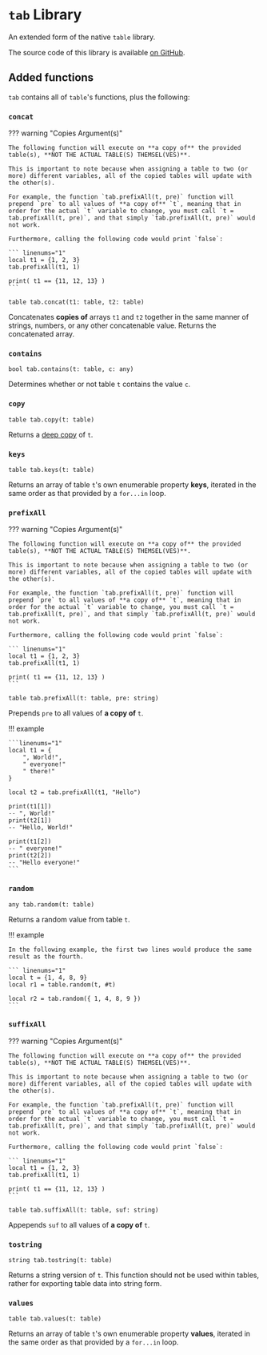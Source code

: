 # `tab` Library

An extended form of the native `table` library.

The source code of this library is available [on GitHub](https://github.com/ayvacs/umbra/blob/main/src/tab).

## Added functions

`tab` contains all of `table`'s functions, plus the following:

### `concat`

??? warning "Copies Argument(s)"

    The following function will execute on **a copy of** the provided table(s), **NOT THE ACTUAL TABLE(S) THEMSEL(VES)**.

    This is important to note because when assigning a table to two (or more) different variables, all of the copied tables will update with the other(s). 

    For example, the function `tab.prefixAll(t, pre)` function will prepend `pre` to all values of **a copy of** `t`, meaning that in order for the actual `t` variable to change, you must call `t = tab.prefixAll(t, pre)`, and that simply `tab.prefixAll(t, pre)` would not work.

    Furthermore, calling the following code would print `false`:

    ``` linenums="1"
    local t1 = {1, 2, 3}
    tab.prefixAll(t1, 1)

    print( t1 == {11, 12, 13} )
    ```

```
table tab.concat(t1: table, t2: table)
```

Concatenates **copies of** arrays `t1` and `t2` together in the same manner of strings, numbers, or any other concatenable value. Returns the concatenated array.

### `contains`

```
bool tab.contains(t: table, c: any)
```

Determines whether or not table `t` contains the value `c`.

### `copy`

```
table tab.copy(t: table)
```

Returns a [deep copy](https://developer.roblox.com/en-us/articles/Cloning-tables) of `t`.

### `keys`

```
table tab.keys(t: table)
```

Returns an array of table `t`'s own enumerable property **keys**, iterated in the same order as that provided by a `for...in` loop.

### `prefixAll`

??? warning "Copies Argument(s)"

    The following function will execute on **a copy of** the provided table(s), **NOT THE ACTUAL TABLE(S) THEMSEL(VES)**.

    This is important to note because when assigning a table to two (or more) different variables, all of the copied tables will update with the other(s). 

    For example, the function `tab.prefixAll(t, pre)` function will prepend `pre` to all values of **a copy of** `t`, meaning that in order for the actual `t` variable to change, you must call `t = tab.prefixAll(t, pre)`, and that simply `tab.prefixAll(t, pre)` would not work.

    Furthermore, calling the following code would print `false`:

    ``` linenums="1"
    local t1 = {1, 2, 3}
    tab.prefixAll(t1, 1)

    print( t1 == {11, 12, 13} )
    ```

```
table tab.prefixAll(t: table, pre: string)
```

Prepends `pre` to all values of **a copy of** `t`.

!!! example

    ```linenums="1"
    local t1 = {
        ", World!",
        " everyone!"
        " there!"
    }

    local t2 = tab.prefixAll(t1, "Hello")

    print(t1[1])
    -- ", World!"
    print(t2[1])
    -- "Hello, World!"

    print(t1[2])
    -- " everyone!"
    print(t2[2])
    -- "Hello everyone!"
    ```

### `random`

```
any tab.random(t: table)
```

Returns a random value from table `t`.

!!! example

    In the following example, the first two lines would produce the same result as the fourth.

    ``` linenums="1"
    local t = {1, 4, 8, 9}
    local r1 = table.random(t, #t)

    local r2 = tab.random({ 1, 4, 8, 9 })
    ```

### `suffixAll`

??? warning "Copies Argument(s)"

    The following function will execute on **a copy of** the provided table(s), **NOT THE ACTUAL TABLE(S) THEMSEL(VES)**.

    This is important to note because when assigning a table to two (or more) different variables, all of the copied tables will update with the other(s). 

    For example, the function `tab.prefixAll(t, pre)` function will prepend `pre` to all values of **a copy of** `t`, meaning that in order for the actual `t` variable to change, you must call `t = tab.prefixAll(t, pre)`, and that simply `tab.prefixAll(t, pre)` would not work.

    Furthermore, calling the following code would print `false`:

    ``` linenums="1"
    local t1 = {1, 2, 3}
    tab.prefixAll(t1, 1)

    print( t1 == {11, 12, 13} )
    ```

```
table tab.suffixAll(t: table, suf: string)
```

Appepends `suf` to all values of **a copy of** `t`.

### `tostring`

```
string tab.tostring(t: table)
```

Returns a string version of `t`. This function should not be used within tables, rather for exporting table data into string form. 

### `values`

```
table tab.values(t: table)
```

Returns an array of table `t`'s own enumerable property **values**, iterated in the same order as that provided by a `for...in` loop.